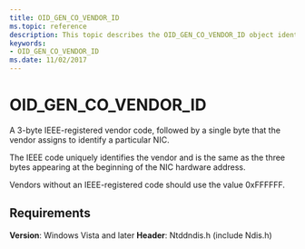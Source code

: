 ```yaml
---
title: OID_GEN_CO_VENDOR_ID
ms.topic: reference
description: This topic describes the OID_GEN_CO_VENDOR_ID object identifier (OID).
keywords:
- OID_GEN_CO_VENDOR_ID
ms.date: 11/02/2017
---
```


# OID_GEN_CO_VENDOR_ID

A 3-byte IEEE-registered vendor code, followed by a single byte that the vendor assigns to identify a particular NIC.

The IEEE code uniquely identifies the vendor and is the same as the three bytes appearing at the beginning of the NIC hardware address.

Vendors without an IEEE-registered code should use the value 0xFFFFFF.

## Requirements

**Version**: Windows Vista and later
**Header**: Ntddndis.h (include Ndis.h)

